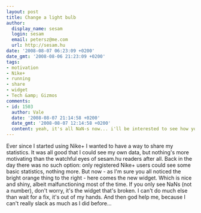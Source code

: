 ```yaml
---
layout: post
title: Change a light bulb
author:
  display_name: sesam
  login: sesam
  email: petersz@me.com
  url: http://sesam.hu
date: '2008-08-07 06:23:09 +0200'
date_gmt: '2008-08-06 21:23:09 +0200'
tags:
- motivation
- Nike+
- running
- share
- widget
- Tech &amp; Gizmos
comments:
- id: 1503
  author: Vale
  date: '2008-08-07 21:14:58 +0200'
  date_gmt: '2008-08-07 12:14:58 +0200'
  content: yeah, it's all NaN-s now... i'll be interested to see how you do
---
```


Ever since I started using Nike+ I wanted to have a way to share my statistics. It was all good that I could see my own data, but nothing's more motivating than the watchful eyes of sesam.hu readers after all. Back in the day there was no such option: only registered Nike+ users could see some basic statistics, nothing more. But now - as I'm sure you all noticed the bright orange thing to the right - here comes the new widget. Which is nice and shiny, albeit malfunctioning most of the time. If you only see NaNs (not a number), don't worry, it's the widget that's broken. I can't do much else than wait for a fix, it's out of my hands. And then god help me, because I can't really slack as much as I did before...
